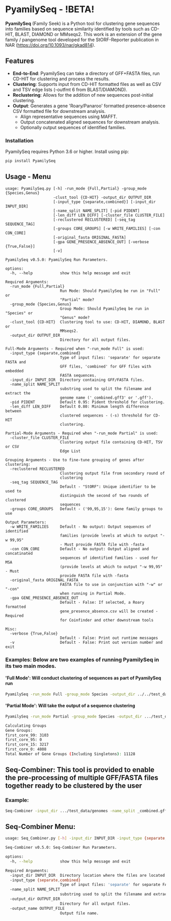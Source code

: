 # PyamilySeq - !BETA!
**PyamilySeq** (Family Seek) is a Python tool for clustering gene sequences into families based on sequence similarity identified by tools such as CD-HIT, BLAST, DIAMOND or MMseqs2.
This work is an extension of the gene family / pangenome tool developed for the StORF-Reporter publication in NAR (https://doi.org/10.1093/nar/gkad814).

## Features
- **End-to-End**: PyamilySeq can take a directory of GFF+FASTA files, run CD-HIT for clustering and process the results.
- **Clustering**: Supports input from CD-HIT formatted files as well as CSV and TSV edge lists (-outfmt 6 from BLAST/DIAMOND).
- **Reclustering**: Allows for the addition of new sequences post-initial clustering.
- **Output**: Generates a gene 'Roary/Panaroo' formatted presence-absence CSV formatted file for downstream analysis.
  - Align representative sequences using MAFFT.
  - Output concatenated aligned sequences for downstream analysis.
  - Optionally output sequences of identified families.


### Installation
PyamilySeq requires Python 3.6 or higher. Install using pip:

```bash
pip install PyamilySeq
```

## Usage - Menu
```
usage: PyamilySeq.py [-h] -run_mode {Full,Partial} -group_mode {Species,Genus}
                     -clust_tool {CD-HIT} -output_dir OUTPUT_DIR
                     [-input_type {separate,combined}] [-input_dir INPUT_DIR]
                     [-name_split NAME_SPLIT] [-pid PIDENT]
                     [-len_diff LEN_DIFF] [-cluster_file CLUSTER_FILE]
                     [-reclustered RECLUSTERED] [-seq_tag SEQUENCE_TAG]
                     [-groups CORE_GROUPS] [-w WRITE_FAMILIES] [-con CON_CORE]
                     [-original_fasta ORIGINAL_FASTA]
                     [-gpa GENE_PRESENCE_ABSENCE_OUT] [-verbose {True,False}]
                     [-v]

PyamilySeq v0.5.0: PyamilySeq Run Parameters.

options:
  -h, --help            show this help message and exit

Required Arguments:
  -run_mode {Full,Partial}
                        Run Mode: Should PyamilySeq be run in "Full" or
                        "Partial" mode?
  -group_mode {Species,Genus}
                        Group Mode: Should PyamilySeq be run in "Species" or
                        "Genus" mode?
  -clust_tool {CD-HIT}  Clustering tool to use: CD-HIT, DIAMOND, BLAST or
                        MMseqs2.
  -output_dir OUTPUT_DIR
                        Directory for all output files.

Full-Mode Arguments - Required when "-run_mode Full" is used:
  -input_type {separate,combined}
                        Type of input files: 'separate' for separate FASTA and
                        GFF files, 'combined' for GFF files with embedded
                        FASTA sequences.
  -input_dir INPUT_DIR  Directory containing GFF/FASTA files.
  -name_split NAME_SPLIT
                        substring used to split the filename and extract the
                        genome name ('_combined.gff3' or '.gff').
  -pid PIDENT           Default 0.95: Pident threshold for clustering.
  -len_diff LEN_DIFF    Default 0.80: Minimum length difference between
                        clustered sequences - (-s) threshold for CD-HIT
                        clustering.

Partial-Mode Arguments - Required when "-run_mode Partial" is used:
  -cluster_file CLUSTER_FILE
                        Clustering output file containing CD-HIT, TSV or CSV
                        Edge List

Grouping Arguments - Use to fine-tune grouping of genes after clustering:
  -reclustered RECLUSTERED
                        Clustering output file from secondary round of
                        clustering
  -seq_tag SEQUENCE_TAG
                        Default - "StORF": Unique identifier to be used to
                        distinguish the second of two rounds of clustered
                        sequences
  -groups CORE_GROUPS   Default - ('99,95,15'): Gene family groups to use

Output Parameters:
  -w WRITE_FAMILIES     Default - No output: Output sequences of identified
                        families (provide levels at which to output "-w 99,95"
                        - Must provide FASTA file with -fasta
  -con CON_CORE         Default - No output: Output aligned and concatinated
                        sequences of identified families - used for MSA
                        (provide levels at which to output "-w 99,95" - Must
                        provide FASTA file with -fasta
  -original_fasta ORIGINAL_FASTA
                        FASTA file to use in conjunction with "-w" or "-con"
                        when running in Partial Mode.
  -gpa GENE_PRESENCE_ABSENCE_OUT
                        Default - False: If selected, a Roary formatted
                        gene_presence_absence.csv will be created - Required
                        for Coinfinder and other downstream tools

Misc:
  -verbose {True,False}
                        Default - False: Print out runtime messages
  -v                    Default - False: Print out version number and exit

```

### Examples: Below are two examples of running PyamilySeq in its two main modes.
#### 'Full Mode': Will conduct clustering of sequences as part of PyamilySeq run
```bash 
PyamilySeq -run_mode Full -group_mode Species -output_dir ../../test_data/testing -input_type combined -input_dir .../test_data/genomes -name_split _combined.gff3 -pid 0.99 -len_diff 0.99 -clust_tool CD-HIT -gpa True -con True -w 99 -verbose True
```
#### 'Partial Mode': Will take the output of a sequence clustering
```bash
PyamilySeq -run_mode Partial -group_mode Species -output_dir .../test_data/testing -cluster_file .../test_data/CD-HIT/combined_Ensmbl_pep_CD_90_60.clstr -clust_tool CD-HIT -original_fasta .../test_data/combined_Ensmbl_cds.fasta -gpa True -con True -w 99 -verbose True
```

```bash
Calculating Groups
Gene Groups:
first_core_99: 3103
first_core_95: 0
first_core_15: 3217
first_core_0: 4808
Total Number of Gene Groups (Including Singletons): 11128
```

## Seq-Combiner: This tool is provided to enable the pre-processing of multiple GFF/FASTA files together ready to be clustered by the user
### Example:
```bash
Seq-Combiner -input_dir .../test_data/genomes -name_split _combined.gff3 -output_dir.../test_data -output_name combine_fasta_seqs.fa -input_type combined
```
## Seq-Combiner Menu:
```bash
usage: Seq_Combiner.py [-h] -input_dir INPUT_DIR -input_type {separate,combined} -name_split NAME_SPLIT -output_dir OUTPUT_DIR -output_name OUTPUT_FILE

Seq-Combiner v0.5.0: Seq-Combiner Run Parameters.

options:
  -h, --help            show this help message and exit

Required Arguments:
  -input_dir INPUT_DIR  Directory location where the files are located.
  -input_type {separate,combined}
                        Type of input files: 'separate' for separate FASTA and GFF files, 'combined' for GFF files with embedded FASTA sequences.
  -name_split NAME_SPLIT
                        substring used to split the filename and extract the genome name ('_combined.gff3' or '.gff').
  -output_dir OUTPUT_DIR
                        Directory for all output files.
  -output_name OUTPUT_FILE
                        Output file name.
```
